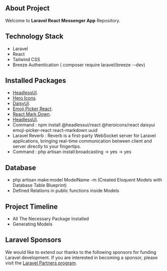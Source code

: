 ## About Project

Welcome to **Laravel React Messenger App** Repository.

## Technology Stack

-   Laravel
-   React
-   Tailwind CSS
-   Breeze Authentication ( composer require laravel/breeze --dev)

## Installed Packages

-   [HeadlessUI](https://headlessui.com/).
-   [Hero Icons](https://heroicons.com/).
-   [DaisyUI](https://daisyui.com/).
-   [Emoji Picker React](https://www.npmjs.com/package/emoji-picker-react).
-   [React Mark Down](https://www.npmjs.com/package/react-markdown).
-   [HeadlessUI](url).
-   Command : npm install @headlessui/react @heroicons/react daisyui emoji-picker-react react-markdown uuid
-   Laravel Reverb : Reverb is a first-party WebSocket server for Laravel applications, bringing real-time communication between client and server directly to your fingertips.
-   Command : php artisan install:broadcasting -> yes -> yes

## Database

-   php artisan make:model ModelName -m (Created Eloquent Models with Database Table Blueprint)
-   Defined Relations in public functions inside Models

## Project Timeline

-   All The Necessary Package Installed
-   Generating Models

## Laravel Sponsors

We would like to extend our thanks to the following sponsors for funding Laravel development. If you are interested in becoming a sponsor, please visit the [Laravel Partners program](https://partners.laravel.com).
